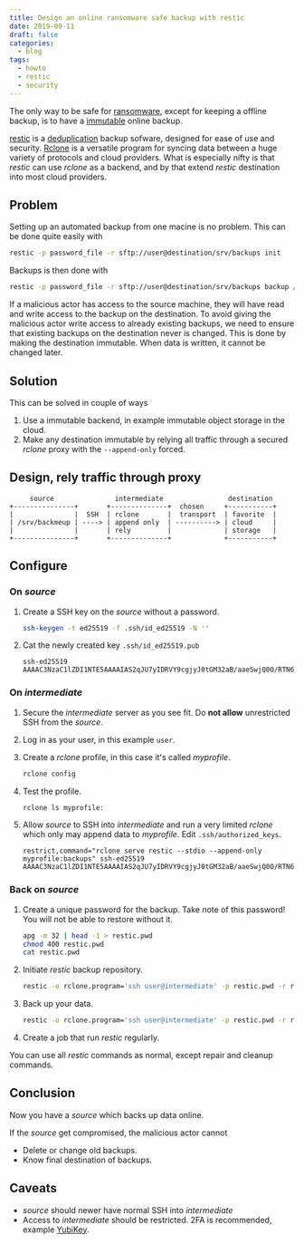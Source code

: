 ```yaml
---
title: Design an online ransomware safe backup with restic
date: 2019-09-11
draft: false
categories:
  - blog
tags:
  - howto
  - restic
  - security
---
```


[rclone]: https://rclone.org "Rclone - rsync for cloud storage."
[restic]: https://restic.net "Backups done right!"
[ransomware]: https://en.wikipedia.org/wiki/Ransomware "Ransomware is a type of malicious software from cryptovirology that threatens to publish the victim's data or perpetually block access to it unless a ransom is paid."
[deduplication]: https://en.wikipedia.org/wiki/Data_deduplication "In computing, data deduplication is a specialized data compression technique for eliminating duplicate copies of repeating data. Related and somewhat synonymous terms are intelligent compression and single-instance storage."
[YubiKey]: https://www.yubico.com
[immutable]: https://en.wikipedia.org/wiki/Immutable_object "An immutable object is an object whose state cannot be modified after it is created."

The only way to be safe for [ransomware], except for keeping a offline backup, is to have a [immutable] online backup.

[restic] is a [deduplication] backup sofware, designed for ease of use and security. [Rclone][rclone] is a versatile program for syncing data between a huge variety of protocols and cloud providers. What is especially nifty is that *restic* can use *rclone* as a backend, and by that extend *restic* destination into most cloud providers.

## Problem

Setting up an automated backup from one macine is no problem. This can be done quite easily with

```bash
restic -p password_file -r sftp://user@destination/srv/backups init
```

Backups is then done with

```bash
restic -p password_file -r sftp://user@destination/srv/backups backup /srv/backmeup
```

If a malicious actor has access to the source machine, they will have read and write access to the backup on the destination. To avoid giving the malicious actor write access to already existing backups, we need to ensure that existing backups on the destination never is changed. This is done by making the destination immutable. When data is written, it cannot be changed later.

## Solution

This can be solved in couple of ways

1. Use a immutable backend, in example immutable object storage in the cloud.
0. Make any destination immutable by relying all traffic through a secured *rclone* proxy with the `--append-only` forced.

## Design, rely traffic through proxy

```plain
     source               intermediate                destination
+---------------+       +--------------+  chosen     +-----------+
|               |  SSH  | rclone       |  transport  | favorite  |
| /srv/backmeup | ----> | append only  | ----------> | cloud     |
|               |       | rely         |             | storage   |
+---------------+       +--------------+             +-----------+
```

## Configure

### On *source*

1. Create a SSH key on the *source* without a password.

    ```bash
    ssh-keygen -t ed25519 -f .ssh/id_ed25519 -N ''
    ```

0. Cat the newly created key `.ssh/id_ed25519.pub`

    ```plain
    ssh-ed25519 AAAAC3NzaC1lZDI1NTE5AAAAIAS2qJU7yIDRVY9cgjyJ0tGM32aB/aaeSwjQ0O/RTN6d
    ```

### On *intermediate*

1. Secure the *intermediate* server as you see fit. Do **not allow** unrestricted SSH from the *source*.

0. Log in as your user, in this example `user`.

0. Create a *rclone* profile, in this case it's called *myprofile*.

    ```bash
    rclone config
    ```

0. Test the profile.

    ```bash
    rclone ls myprofile:
    ```

0. Allow *source* to SSH into *intermediate* and run a very limited *rclone* which only may append data to *myprofile*. Edit `.ssh/authorized_keys`.

    ```plain
    restrict,command="rclone serve restic --stdio --append-only myprofile:backups" ssh-ed25519 AAAAC3NzaC1lZDI1NTE5AAAAIAS2qJU7yIDRVY9cgjyJ0tGM32aB/aaeSwjQ0O/RTN6d
    ```

### Back on *source*

1. Create a unique password for the backup. Take note of this password! You will not be able to restore without it.

    ```bash
    apg -m 32 | head -1 > restic.pwd
    chmod 400 restic.pwd
    cat restic.pwd
    ```

0. Initiate *restic* backup repository.

    ```bash
    restic -o rclone.program='ssh user@intermediate' -p restic.pwd -r rclone: init
    ```

0. Back up your data.

    ```bash
    restic -o rclone.program='ssh user@intermediate' -p restic.pwd -r rclone: backup /srv/backmeup
    ```

0. Create a job that run *restic* regularly.

You can use all *restic* commands as normal, except repair and cleanup commands.

## Conclusion

Now you have a *source* which backs up data online.

If the *source* get compromised, the malicious actor cannot

* Delete or change old backups.
* Know final destination of backups.

## Caveats

* *source* should newer have normal SSH into *intermediate*
* Access to *intermediate* should be restricted. 2FA is recommended, example [YubiKey].

